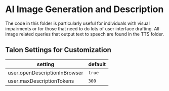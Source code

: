 # AI Image Generation and Description

The code in this folder is particularly useful for individuals with visual impairments or for those that need to do lots of user interface drafting. All image related queries that output text to speech are found in the TTS folder.

## Talon Settings for Customization

| setting                       | default |
| ----------------------------- | ------- |
| user.openDescriptionInBrowser | `true`    |
| user.maxDescriptionTokens     | `300`     |

